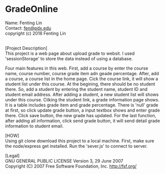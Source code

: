 # GradeOnline
Name: Fenting Lin <br />
Contact: fen@pdx.edu <br />
copyright (c) 2018 Fenting Lin<br/>

<br/>[Project Description]<br/>
This project is a web page about upload grade to websit. I used 'sessionStorage' to store the data instead of using a database. <br/>

Four main features in this web. First, add a course by enter the course name, course number, course grade item adn geade percentage. After, add a course, a course list in the home page. Cick the course link, it will show a student list under this course. At the begining, there should be no student there. So, add a student by entering the student name, student ID and student email address. After adding a student, a new student list will shows under this course. Cilking the student link, a grade information page shows. It is a table includes 
grade item and grade percentage. There is 'null' grade at first, so click update grade button, a input textbox shows and enter grade there. Click save button, the new grade has updated. For the last function, after adding all information, click send grade button, it will send detail grade information to student email.<br/>

[HOW]<br/>
Using git clone download this project to a local machine. First, make sure the node/express get installed. Run the 'sever.js' to connect to server.<br/>

[Legal]<br/>
GNU GENERAL PUBLIC LICENSE
Version 3, 29 June 2007
<br/>
Copyright (C) 2007 Free Software Foundation, Inc. <http://fsf.org/>
